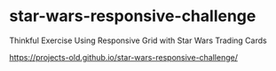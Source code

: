 # star-wars-responsive-challenge
Thinkful Exercise Using Responsive Grid with Star Wars Trading Cards 

https://projects-old.github.io/star-wars-responsive-challenge/
